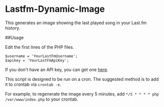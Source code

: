 Lastfm-Dynamic-Image
====================

This generates an image showing the last played song in your Last.fm history.

##Usage

Edit the first lines of the PHP files.

    $username = 'YourLastFmUsername';
    $apikey = 'YourLastFmApiKey';

If you don't have an API key, you can get one [here](http://www.last.fm/api/account/create).

This script is designed to be run on a cron. The suggested method is to add it to crontab via `crontab -e`.

For example, to regenerate the image every 5 minutes, add `*/5 * * * * php /var/www/index.php` to your crontab.
